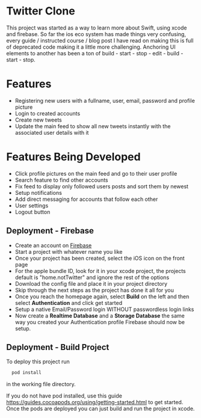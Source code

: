 # Twitter Clone 

This project was started as a way to learn more about Swift, using xcode and firebase. So far the ios eco system has made things very confusing, every guide / instructed course / blog post I have read on making this is full of deprecated code making it a little more challenging. Anchoring UI elements to another has been a ton of build - start - stop - edit - build - start - stop.

# Features
- Registering new users with a fullname, user, email, password and profile picture
- Login to created accounts
- Create new tweets
- Update the main feed to show all new tweets instantly with the associated user details with it

# Features Being Developed
- Click profile pictures on the main feed and go to their user profile
- Search feature to find other accounts
- Fix feed to display only followed users posts and sort them by newest
- Setup notifications
- Add direct messaging for accounts that follow each other
- User settings
- Logout button 
## Deployment - Firebase
 
- Create an account on [Firebase](https://console.firebase.google.com)
- Start a project with whatever name you like
- Once your project has been created, select the iOS icon on the front page
- For the apple bundle ID, look for it in your xcode project, the projects default is "home.notTwitter" and ignore the rest of the options
- Download the config file and place it in your project directory
- Skip through the next steps as the project has done it all for you
- Once you reach the homepage again, select **Build** on the left and then select **Authentication** and click get started
- Setup a native Email/Password login WITHOUT passwordless login links
- Now create a **Realtime Database** and a **Storage Database** the same way you created your Authentication profile
Firebase should now be setup.

## Deployment - Build Project
To deploy this project run

```bash
  pod install
```
in the working file directory.

If you do not have pod installed, use this guide https://guides.cocoapods.org/using/getting-started.html to get started.
Once the pods are deployed you can just build and run the project in xcode.
